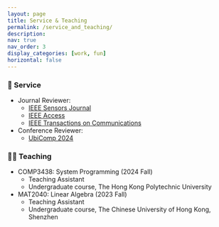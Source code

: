 ```yaml
---
layout: page
title: Service & Teaching
permalink: /service_and_teaching/
description: 
nav: true
nav_order: 3
display_categories: [work, fun]
horizontal: false
---
```



### 🏫 Service
  - Journal Reviewer:
    - [IEEE Sensors Journal](https://ieeexplore.ieee.org/xpl/RecentIssue.jsp?punumber=7361)
    - [IEEE Access](https://ieeeaccess.ieee.org/)
    - [IEEE Transactions on Communications](https://www.comsoc.org/publications/journals/ieee-tcom)
  - Conference Reviewer:
    - [UbiComp 2024](https://www.ubicomp.org/ubicomp-iswc-2024/)
   

### 🧑‍🎓 Teaching
  - COMP3438: System Programming (2024 Fall)
    - Teaching Assistant
    - Undergraduate course, The Hong Kong Polytechnic University
  - MAT2040: Linear Algebra (2023 Fall)
    - Teaching Assistant
    - Undergraduate course, The Chinese University of Hong Kong, Shenzhen
